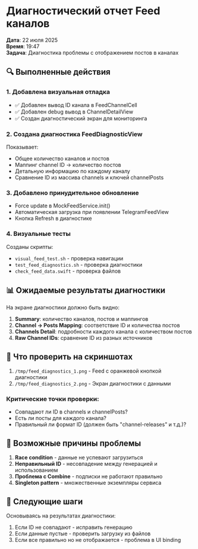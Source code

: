 # Диагностический отчет Feed каналов

**Дата**: 22 июля 2025  
**Время**: 19:47  
**Задача**: Диагностика проблемы с отображением постов в каналах

## 🔍 Выполненные действия

### 1. Добавлена визуальная отладка
- ✅ Добавлен вывод ID канала в FeedChannelCell
- ✅ Добавлен debug вывод в ChannelDetailView
- ✅ Создан диагностический экран для мониторинга

### 2. Создана диагностика FeedDiagnosticView
Показывает:
- Общее количество каналов и постов
- Маппинг channel ID → количество постов
- Детальную информацию по каждому каналу
- Сравнение ID из массива channels и ключей channelPosts

### 3. Добавлено принудительное обновление
- Force update в MockFeedService.init()
- Автоматическая загрузка при появлении TelegramFeedView
- Кнопка Refresh в диагностике

### 4. Визуальные тесты
Созданы скрипты:
- `visual_feed_test.sh` - проверка навигации
- `test_feed_diagnostics.sh` - проверка диагностики
- `check_feed_data.swift` - проверка файлов

## 📊 Ожидаемые результаты диагностики

На экране диагностики должно быть видно:
1. **Summary**: количество каналов, постов и маппингов
2. **Channel → Posts Mapping**: соответствие ID и количества постов
3. **Channels Detail**: подробности каждого канала с количеством постов
4. **Raw Channel IDs**: сравнение ID из разных источников

## 🔧 Что проверить на скриншотах

1. `/tmp/feed_diagnostics_1.png` - Feed с оранжевой кнопкой диагностики
2. `/tmp/feed_diagnostics_2.png` - Экран диагностики с данными

### Критические точки проверки:
- Совпадают ли ID в channels и channelPosts?
- Есть ли посты для каждого канала?
- Правильный ли формат ID (должен быть "channel-releases" и т.д.)?

## 🚨 Возможные причины проблемы

1. **Race condition** - данные не успевают загрузиться
2. **Неправильный ID** - несовпадение между генерацией и использованием
3. **Проблема с Combine** - подписки не работают правильно
4. **Singleton pattern** - множественные экземпляры сервиса

## 📝 Следующие шаги

Основываясь на результатах диагностики:
1. Если ID не совпадают - исправить генерацию
2. Если данные пустые - проверить загрузку из файлов
3. Если все правильно но не отображается - проблема в UI binding 